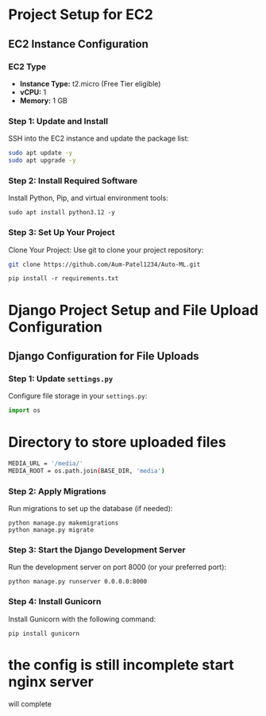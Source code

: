 # Project Setup for EC2

## EC2 Instance Configuration

### EC2 Type
- **Instance Type:** t2.micro (Free Tier eligible)
- **vCPU:** 1
- **Memory:** 1 GB

### Step 1: Update and Install
SSH into the EC2 instance and update the package list:

```bash
sudo apt update -y
sudo apt upgrade -y
```

### Step 2: Install Required Software
Install Python, Pip, and virtual environment tools:

```
sudo apt install python3.12 -y
```

### Step 3: Set Up Your Project
Clone Your Project: Use git to clone your project repository:

```bash
git clone https://github.com/Aum-Patel1234/Auto-ML.git
```
```
pip install -r requirements.txt
```
# Django Project Setup and File Upload Configuration

## Django Configuration for File Uploads

### Step 1: Update `settings.py`
Configure file storage in your `settings.py`:

```python
import os
```

# Directory to store uploaded files
```bash
MEDIA_URL = '/media/'
MEDIA_ROOT = os.path.join(BASE_DIR, 'media')
```

### Step 2: Apply Migrations
Run migrations to set up the database (if needed):

```
python manage.py makemigrations
python manage.py migrate
```

### Step 3: Start the Django Development Server
Run the development server on port 8000 (or your preferred port):

```
python manage.py runserver 0.0.0.0:8000
```

### Step 4: Install Gunicorn
Install Gunicorn with the following command:

```
pip install gunicorn
```



# the config is still incomplete start nginx server
will complete 